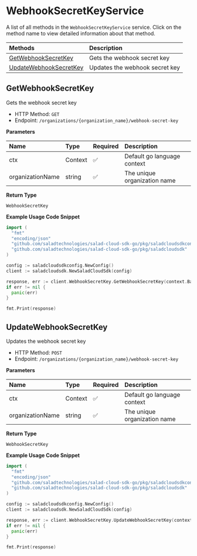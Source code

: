 # WebhookSecretKeyService

A list of all methods in the `WebhookSecretKeyService` service. Click on the method name to view detailed information about that method.

| Methods                                           | Description                    |
| :------------------------------------------------ | :----------------------------- |
| [GetWebhookSecretKey](#getwebhooksecretkey)       | Gets the webhook secret key    |
| [UpdateWebhookSecretKey](#updatewebhooksecretkey) | Updates the webhook secret key |

## GetWebhookSecretKey

Gets the webhook secret key

- HTTP Method: `GET`
- Endpoint: `/organizations/{organization_name}/webhook-secret-key`

**Parameters**

| Name             | Type    | Required | Description                  |
| :--------------- | :------ | :------- | :--------------------------- |
| ctx              | Context | ✅       | Default go language context  |
| organizationName | string  | ✅       | The unique organization name |

**Return Type**

`WebhookSecretKey`

**Example Usage Code Snippet**

```go
import (
  "fmt"
  "encoding/json"
  "github.com/saladtechnologies/salad-cloud-sdk-go/pkg/saladcloudsdkconfig"
  "github.com/saladtechnologies/salad-cloud-sdk-go/pkg/saladcloudsdk"
)

config := saladcloudsdkconfig.NewConfig()
client := saladcloudsdk.NewSaladCloudSdk(config)

response, err := client.WebhookSecretKey.GetWebhookSecretKey(context.Background(), "organizationName")
if err != nil {
  panic(err)
}

fmt.Print(response)
```

## UpdateWebhookSecretKey

Updates the webhook secret key

- HTTP Method: `POST`
- Endpoint: `/organizations/{organization_name}/webhook-secret-key`

**Parameters**

| Name             | Type    | Required | Description                  |
| :--------------- | :------ | :------- | :--------------------------- |
| ctx              | Context | ✅       | Default go language context  |
| organizationName | string  | ✅       | The unique organization name |

**Return Type**

`WebhookSecretKey`

**Example Usage Code Snippet**

```go
import (
  "fmt"
  "encoding/json"
  "github.com/saladtechnologies/salad-cloud-sdk-go/pkg/saladcloudsdkconfig"
  "github.com/saladtechnologies/salad-cloud-sdk-go/pkg/saladcloudsdk"
)

config := saladcloudsdkconfig.NewConfig()
client := saladcloudsdk.NewSaladCloudSdk(config)

response, err := client.WebhookSecretKey.UpdateWebhookSecretKey(context.Background(), "organizationName")
if err != nil {
  panic(err)
}

fmt.Print(response)
```
